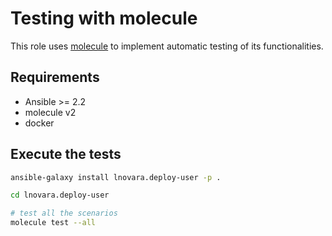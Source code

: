 Testing with molecule
=====================

This role uses [molecule](https://molecule.readthedocs.io/en/latest/) to
implement automatic testing of its functionalities.

Requirements
------------

* Ansible >= 2.2
* molecule v2
* docker

Execute the tests
-----------------

```bash
ansible-galaxy install lnovara.deploy-user -p .

cd lnovara.deploy-user

# test all the scenarios
molecule test --all
```

